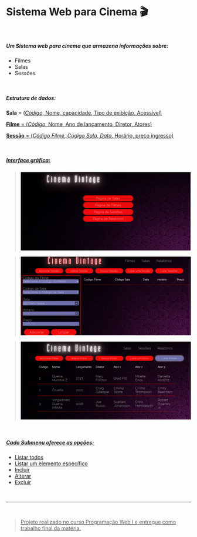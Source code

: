 # Sistema Web para Cinema :clapper:

<br/>



##### Um Sistema web para cinema que armazena informações sobre:

* Filmes
* Salas
* Sessões

<br/>

##### Estrutura de dados:

**Sala**   =   (<u>_Código_<u>, Nome, capacidade, Tipo de exibição, Acessível)

**Filme** =  (<u>_Código_<u>, Nome, Ano de lançamento, Diretor, Atores)

**Sessão** = (<u>_Código Filme, Código Sala, Data_<u>, Horário, preço ingresso)

<br/>

##### Interface gráfica:

> ![tela-inicial](https://github.com/LeandroDolensi/Movie-Application-JavaScript/blob/master/AplicacaoCinema/imgs/tela-inicial.png)

> ![menu-adicionar-sessao](https://github.com/LeandroDolensi/Movie-Application-JavaScript/blob/master/AplicacaoCinema/imgs/menu-adicionar-sessao.png)

> ![menu-listar-filmes](https://github.com/LeandroDolensi/Movie-Application-JavaScript/blob/master/AplicacaoCinema/imgs/menu-listar-filmes.png)

<br/>

##### Cada Submenu oferece as opções: 

- Listar todos
- Listar um elemento específico
- Incluir 
- Alterar
- Excluir

<br/>

---

<br/>

>Projeto realizado no curso Programação Web I e entregue como trabalho final da matéria. 

<br/>

